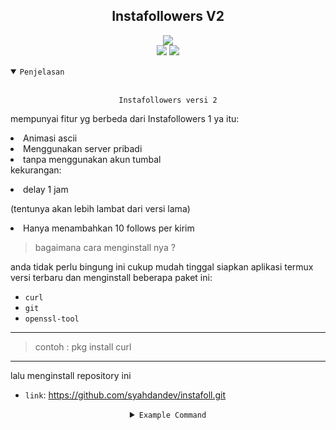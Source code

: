 <h2 align="center">Instafollowers V2</h2>
<p align="center">
<img src="https://img.shields.io/static/v1?label=followers&message=%20&logo=instagram&style=for-the-badge"><br>
<img src="https://img.shields.io/static/v1?label=by+pejuang+kentang&message=%20&logo=nano&style=plastic&color=green">
<img src="https://img.shields.io/static/v1?label=version&message=0.1v&logo=apache&style=plastic&color=green">
</p>

<details open>
    <summary><code>Penjelasan</code></summary>
  <div><br>
<p align="center"><code>Instafollowers versi 2</code></p>

mempunyai fitur yg berbeda dari Instafollowers 1
ya itu:
        <li>Animasi ascii</li>
        <li>Menggunakan server pribadi</li>
        <li>tanpa menggunakan akun tumbal</li>
kekurangan:
<li>delay 1 jam</li><p>(tentunya akan lebih lambat dari versi lama)</p>
<li>Hanya menambahkan 10 follows per kirim</li>
</div></details>

> bagaimana cara menginstall nya ?

anda tidak perlu bingung ini cukup mudah
tinggal siapkan aplikasi termux versi terbaru
dan menginstall beberapa paket ini:

- `curl`
- `git`
- `openssl-tool`
--------------------------
> contoh : pkg install curl
--------------------------

lalu menginstall repository ini
- `link`: https://github.com/syahdandev/instafoll.git

<div align="center">
    <details close><summary><code>Example Command</code></summary>
      <div>

```bash
pkg update
pkg upgrade
pkg install make
pkg install cmake
pkg install bat
pkg install ncurses-utils
pkg install git
apt-get install figlet toilet
pkg install openssl-tool
git clone https://github.com/syahdandev/instafoll.git
cd Instafollower
pip install -r pip.txt
bash gradle.build
```
<br>
      </div>
    </details>
